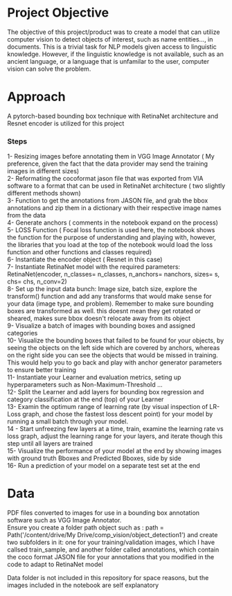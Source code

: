 # Project Objective

The objective of this project/product was to create a model that can utilize computer vision to detect objects of interest, such as name entities..., in documents. This is a trivial task for NLP models given access to linguistic knowledge. However, if the linguistic knowledge is not available, such as an ancient language, or a language that is unfamilar to the user, computer vision can solve the problem.

# Approach

A pytorch-based bounding box technique with RetinaNet architecture and Resnet encoder is utilized for this project  
### Steps
1- Resizing images before annotating them in VGG Image Annotator ( My preference, given the fact that the data provider may send the training images in different sizes)  
2- Reformating the cocoformat jason file that was exported from VIA software to a format that can be used in RetinaNet architecture ( two slightly different methods shown)    
3- Function to get the annotations from JASON file, and grab the bbox annotations and zip them in a dictionary with their respective image names from the data   
4- Generate anchors ( comments in the notebook expand on the process)  
5- LOSS Function ( Focal loss function is used here, the notebook shows the function for the purpose of understanding and playing with, however, the libraries that you load at the top of the notebook would load the loss function and other functions and classes required)  
6- Instantiate the encoder object ( Resnet in this case)  
7- Instantiate RetinaNet model with the required parameters: RetinaNet(encoder, n_classes= n_classes, n_anchors= nanchors, sizes= s, chs= chs, n_conv=2)  
8- Set up the input data bunch: Image size, batch size, explore the transform() function and add any transforms that would make sense for your data (image type, and problem). Remember to make sure bounding boxes are transformed as well. this doesnt mean they get rotated or sheared, makes sure bbox doesn't relocate away from its object  
9- Visualize a batch of images with bounding boxes and assigned categories  
10- Visualize the bounding boxes that failed to be found for your objects, by seeing the objects on the left side which are covered by anchors, whereas on the right side you can see the objects that would be missed in training. This would help you to go back and play with anchor generator parameters to ensure better training  
11- Instantiate your Learner and evaluation metrics, seting up hyperparameters such as Non-Maximum-Threshold ...  
12- Split the Learner and add layers for bounding box regression and category classification at the end (top) of your Learner  
13- Examin the optimum range of learning rate (by visual inspection of LR-Loss graph, and chose the fastest loss descent point) for your model by running a small batch through your model.  
14 - Start unfreezing few layers at a time, train, examine the learning rate vs loss graph, adjust the learning range for your layers, and iterate though this step until all layers are trained  
15- Visualize the performance of your model at the end by showing images with ground truth Bboxes and Predicted Bboxes, side by side  
16- Run a prediction of your model on a separate test set at the end

# Data

PDF files converted to images for use in a bounding box annotation software such as VGG Image Annotator.  
Ensure you create a folder path object such as : path = Path('/content/drive/My Drive/comp_vision/object_detection1') and create two subfolders in it: one for your training/validation images, which I have callsed train_sample, and another folder called annotations, which contain the coco format JASON file for your annotations that you modified in the code to adapt to RetinaNet model  

Data folder is not included in this repository for space reasons, but the images included in the notebook are self explanatory
